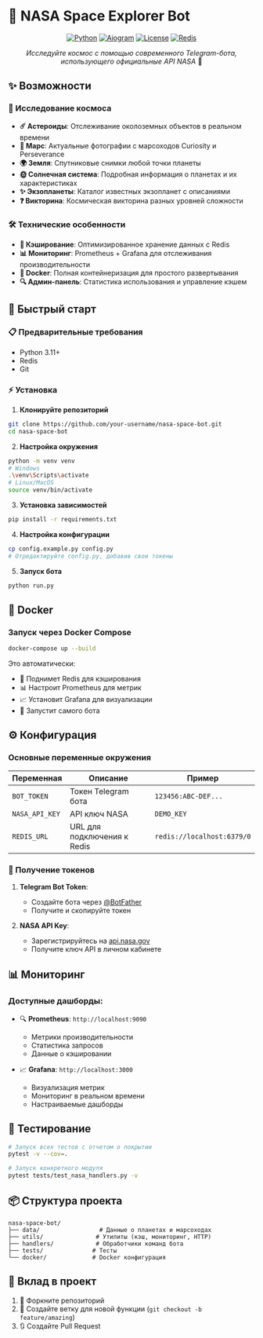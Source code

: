 # 🚀 NASA Space Explorer Bot

<div align="center">

[![Python](https://img.shields.io/badge/Python-3.11-blue.svg)](https://www.python.org/downloads/)
[![Aiogram](https://img.shields.io/badge/Aiogram-3.3.0-blue.svg)](https://docs.aiogram.dev/)
[![License](https://img.shields.io/badge/license-MIT-green.svg)](LICENSE)
[![Redis](https://img.shields.io/badge/Redis-5.0.1-red.svg)](https://redis.io/)

*Исследуйте космос с помощью современного Telegram-бота, использующего официальные API NASA* 🌌

</div>

## ✨ Возможности

### 🌠 Исследование космоса
- **☄️ Астероиды**: Отслеживание околоземных объектов в реальном времени
- **🔴 Марс**: Актуальные фотографии с марсоходов Curiosity и Perseverance
- **🌍 Земля**: Спутниковые снимки любой точки планеты
- **🌞 Солнечная система**: Подробная информация о планетах и их характеристиках
- **✨ Экзопланеты**: Каталог известных экзопланет с описаниями
- **❓ Викторина**: Космическая викторина разных уровней сложности

### 🛠 Технические особенности
- **🔄 Кэширование**: Оптимизированное хранение данных с Redis
- **📊 Мониторинг**: Prometheus + Grafana для отслеживания производительности
- **🐳 Docker**: Полная контейнеризация для простого развертывания
- **🔍 Админ-панель**: Статистика использования и управление кэшем

## 🚀 Быстрый старт

### 📋 Предварительные требования
- Python 3.11+
- Redis
- Git

### ⚡ Установка

1. **Клонируйте репозиторий**
```bash
git clone https://github.com/your-username/nasa-space-bot.git
cd nasa-space-bot
```

2. **Настройка окружения**
```bash
python -m venv venv
# Windows
.\venv\Scripts\activate
# Linux/MacOS
source venv/bin/activate
```

3. **Установка зависимостей**
```bash
pip install -r requirements.txt
```

4. **Настройка конфигурации**
```bash
cp config.example.py config.py
# Отредактируйте config.py, добавив свои токены
```

5. **Запуск бота**
```bash
python run.py
```

## 🐳 Docker

### Запуск через Docker Compose

```bash
docker-compose up --build
```

Это автоматически:
- 🔄 Поднимет Redis для кэширования
- 📊 Настроит Prometheus для метрик
- 📈 Установит Grafana для визуализации
- 🤖 Запустит самого бота

## ⚙️ Конфигурация

### Основные переменные окружения

| Переменная | Описание | Пример |
|------------|----------|---------|
| `BOT_TOKEN` | Токен Telegram бота | `123456:ABC-DEF...` |
| `NASA_API_KEY` | API ключ NASA | `DEMO_KEY` |
| `REDIS_URL` | URL для подключения к Redis | `redis://localhost:6379/0` |

### 🔐 Получение токенов

1. **Telegram Bot Token**:
   - Создайте бота через [@BotFather](https://t.me/BotFather)
   - Получите и скопируйте токен

2. **NASA API Key**:
   - Зарегистрируйтесь на [api.nasa.gov](https://api.nasa.gov/)
   - Получите ключ API в личном кабинете

## 📊 Мониторинг

### Доступные дашборды:
- 🔍 **Prometheus**: `http://localhost:9090`
  - Метрики производительности
  - Статистика запросов
  - Данные о кэшировании

- 📈 **Grafana**: `http://localhost:3000`
  - Визуализация метрик
  - Мониторинг в реальном времени
  - Настраиваемые дашборды

## 🧪 Тестирование

```bash
# Запуск всех тестов с отчетом о покрытии
pytest -v --cov=.

# Запуск конкретного модуля
pytest tests/test_nasa_handlers.py -v
```

## 📦 Структура проекта

```
nasa-space-bot/
├── data/                 # Данные о планетах и марсоходах
├── utils/               # Утилиты (кэш, мониторинг, HTTP)
├── handlers/            # Обработчики команд бота
├── tests/              # Тесты
└── docker/             # Docker конфигурация
```

## 🤝 Вклад в проект

1. 🔀 Форкните репозиторий
2. 🔨 Создайте ветку для новой функции (`git checkout -b feature/amazing`)
3. 🔃 Создайте Pull Request
